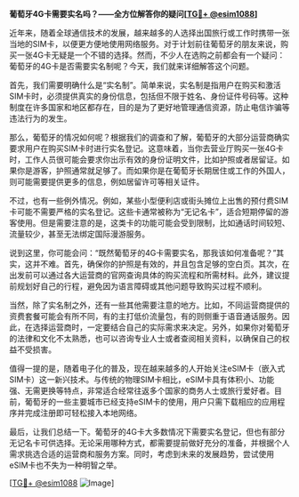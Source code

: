 **葡萄牙4G卡需要实名吗？——全方位解答你的疑问[[TG💪+ @esim1088](https://t.me/s/esim1088)]**

近年来，随着全球通信技术的发展，越来越多的人选择出国旅行或工作时携带一张当地的SIM卡，以便更方便地使用网络服务。对于计划前往葡萄牙的朋友来说，购买一张4G卡无疑是一个不错的选择。然而，不少人在选购之前都会有一个疑问：葡萄牙的4G卡是否需要实名制呢？今天，我们就来详细解答这个问题。

首先，我们需要明确什么是“实名制”。简单来说，实名制是指用户在购买和激活SIM卡时，必须提供真实的身份信息，包括但不限于姓名、身份证件号码等。这种制度在许多国家和地区都存在，目的是为了更好地管理通信资源，防止电信诈骗等违法行为的发生。

那么，葡萄牙的情况如何呢？根据我们的调查和了解，葡萄牙的大部分运营商确实要求用户在购买SIM卡时进行实名登记。这意味着，当你去营业厅购买一张4G卡时，工作人员很可能会要求你出示有效的身份证明文件，比如护照或者居留证。如果你是游客，护照通常就足够了。而如果你是在葡萄牙长期居住或工作的外国人，则可能需要提供更多的信息，例如居留许可等相关证件。

不过，也有一些例外情况。例如，某些小型便利店或街头摊位上出售的预付费SIM卡可能不需要严格的实名登记。这些卡通常被称为“无记名卡”，适合短期停留的游客使用。但是需要注意的是，这类卡的功能可能会受到限制，比如通话时间较短、流量较少，甚至无法绑定国际漫游服务。

说到这里，你可能会问：“既然葡萄牙的4G卡需要实名，那我该如何准备呢？”其实，这并不难。首先，确保你的护照是有效的，并且包含足够的空白页。其次，在出发前可以通过各大运营商的官网查询具体的购买流程和所需材料。此外，建议提前规划好自己的行程，避免因为语言障碍或其他问题导致购买过程不顺利。

当然，除了实名制之外，还有一些其他需要注意的地方。比如，不同运营商提供的资费套餐可能会有所不同，有的主打低价流量包，有的则侧重于语音通话服务。因此，在选择运营商时，一定要结合自己的实际需求来决定。另外，如果你对葡萄牙的法律和文化不太熟悉，也可以咨询专业人士或者查阅相关资料，以确保自己的权益不受损害。

值得一提的是，随着电子化的普及，现在越来越多的人开始关注eSIM卡（嵌入式SIM卡）这一新兴技术。与传统的物理SIM卡相比，eSIM卡具有体积小、功能强、无需更换等特点，非常适合经常往返多个国家的商务人士或旅行爱好者。目前，葡萄牙的一些主要城市已经支持eSIM卡的使用，用户只需下载相应的应用程序并完成注册即可轻松接入本地网络。

最后，让我们总结一下。葡萄牙的4G卡大多数情况下需要实名登记，但也有部分无记名卡可供选择。无论采用哪种方式，都需要提前做好充分的准备，并根据个人需求挑选合适的运营商和服务方案。同时，考虑到未来的发展趋势，尝试使用eSIM卡也不失为一种明智之举。

[[TG💪+ @esim1088](https://t.me/s/esim1088) ![Image](https://i.postimg.cc/4NQfJmqS/Snipaste-2025-05-13-00-14-12.png)]